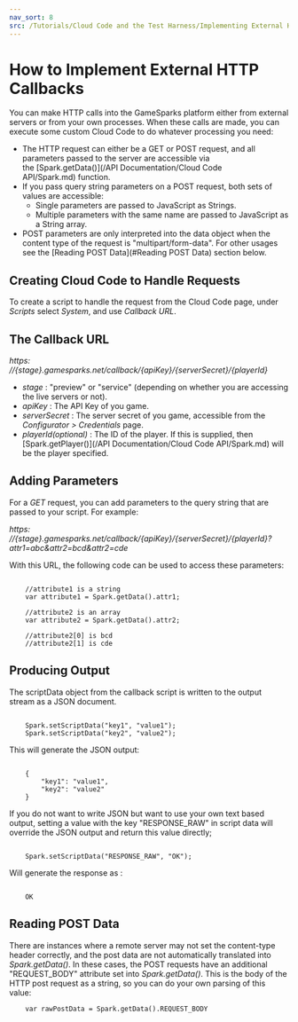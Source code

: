 ```yaml
---
nav_sort: 8
src: /Tutorials/Cloud Code and the Test Harness/Implementing External HTTP Callbacks.md
---
```


# How to Implement External HTTP Callbacks

You can make HTTP calls into the GameSparks platform either from external servers or from your own processes. When these calls are made, you can execute some custom Cloud Code to do whatever processing you need:
* The HTTP request can either be a GET or POST request, and all parameters passed to the server are accessible via the [Spark.getData()](/API Documentation/Cloud Code API/Spark.md) function.
* If you pass query string parameters on a POST request, both sets of values are accessible:
  * Single parameters are passed to JavaScript as Strings.
  * Multiple parameters with the same name are passed to JavaScript as a String array.
* POST parameters are only interpreted into the data object when the content type of the request is "multipart/form-data". For other usages see the [Reading POST Data](#Reading POST Data) section below.

## Creating Cloud Code to Handle Requests

To create a script to handle the request from the Cloud Code page, under *Scripts* select *System*, and use *Callback URL*.

## The Callback URL

*https: //{stage}.gamesparks.net/callback/{apiKey}/{serverSecret}/{playerId}*

  * *stage* : "preview" or "service" (depending on whether you are accessing the live servers or not).
  * *apiKey* : The API Key of you game.
  * *serverSecret* : The server secret of you game, accessible from the *Configurator > Credentials* page.
  * *playerId(optional)* : The ID of the player. If this is supplied, then [Spark.getPlayer()](/API Documentation/Cloud Code API/Spark.md) will be the player specified.


## Adding Parameters

For a *GET* request, you can add parameters to the query string that are passed to your script. For example:

*https: //{stage}.gamesparks.net/callback/{apiKey}/{serverSecret}/{playerId}?attr1=abc&attr2=bcd&attr2=cde*

With this URL, the following code can be used to access these parameters:

```

    //attribute1 is a string
    var attribute1 = Spark.getData().attr1;

    //attribute2 is an array
    var attribute2 = Spark.getData().attr2;

    //attribute2[0] is bcd
    //attribute2[1] is cde

```

## Producing Output

The scriptData object from the callback script is written to the output stream as a JSON document.

```   

    Spark.setScriptData("key1", "value1");
    Spark.setScriptData("key2", "value2");

```
This will generate the JSON output:

```

    {
        "key1": "value1",
        "key2": "value2"
    }

```

If you do not want to write JSON but want to use your own text based output, setting a value with the key "RESPONSE_RAW" in script data will override the JSON output and return this value directly;

```

    Spark.setScriptData("RESPONSE_RAW", "OK");

```

Will generate the response as :

```

    OK

```

## Reading POST Data

There are instances where a remote server may not set the content-type header correctly, and the post data are not automatically translated into *Spark.getData()*. In these cases, the POST requests have an additional "REQUEST_BODY" attribute set into *Spark.getData()*. This is the body of the HTTP post request as a string, so you can do your own parsing of this value:

```  
    var rawPostData = Spark.getData().REQUEST_BODY

```

